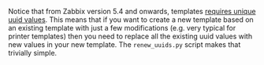 
Notice that from Zabbix version 5.4 and onwards, templates
[requires unique uuid values](https://support.zabbix.com/browse/ZBXNEXT-6411).
This means that if you want to create a new template based on an existing
template with just a few modifications (e.g. very typical for printer templates)
then you need to replace all the existing uuid values with new values in your
new template. The `renew_uuids.py` script makes that trivially simple.
